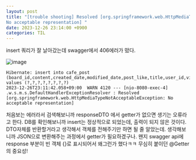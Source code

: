 ```yaml
---
layout: post
title: "[trouble shooting] Resolved [org.springframework.web.HttpMediaTypeNotAcceptableException: 
No acceptable representation] "
date: 2023-12-26 23:14:00 +0900
categories: TIL
---
```


insert 쿼리가 잘 날아갔는데 swagger에서 406에러가 떴다.

![image](https://github.com/pingu2017/comment/assets/115390100/89d3a09c-d419-42f2-9eff-dab1c4d3f7df)

```
Hibernate: insert into cafe_post (board_id,content,created_date,modified_date,post_like,title,user_id,view_count) values (?,?,?,?,?,?,?,?)
2023-12-26T23:11:42.058+09:00  WARN 4120 --- [nio-8080-exec-4] .w.s.m.s.DefaultHandlerExceptionResolver : Resolved [org.springframework.web.HttpMediaTypeNotAcceptableException: No acceptable representation]
```

처음보는 에러라서 검색해보니까 responseDTO 에서 getter가 없으면 생기는 오류라고 한다. DB를 확인해보니까 insert는 정상적으로 되었는데, 출력이 되지 않은 것이다. DTO자체를 반환할거라고 생각해서 객체를 전해주기만 하면 될 줄 알았는데. 생각해보니까 JSON으로 변환해주는 과정에서 getter가 필요하겠구나. 왠지 swagger api에 response 부분이 빈 객체 {}로 표시되어서 왜그런가 했다ㅋㅋ
무심히 붙이던 @Getter의 중요성!
